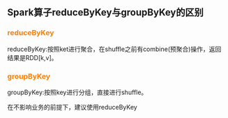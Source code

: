 ## Spark算子reduceByKey与groupByKey的区别

### <font color=#FF7F00>reduceByKey</font>
reduceByKey:按照ket进行聚合，在shuffle之前有combine(预聚合)操作，返回结果是RDD[k,v]。

### <font color=#FF7F00>groupByKey</font>
groupByKey:按照key进行分组，直接进行shuffle。

在不影响业务的前提下，建议使用reduceByKey
